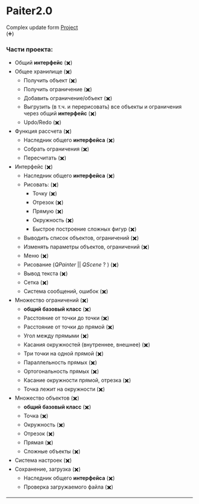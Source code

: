 # Paiter2.0
Complex update form [Project](https://github.com/109spbu2sem/Project)  
(:heavy_plus_sign:)
### Части проекта:
* Общий __интерфейс__ (:heavy_multiplication_x:)
* Общее хранилище  (:heavy_multiplication_x:)
  * Получить объект (:heavy_multiplication_x:)
  * Получить ограничение (:heavy_multiplication_x:)
  * Добавить ограничение/объект (:heavy_multiplication_x:)
  * Выгрузить (в т.ч. и перерисовать) все объекты и ограничения через общий __интерфейс__ (:heavy_multiplication_x:)
  * Updo/Redo (:heavy_multiplication_x:)
* Функция рассчета (:heavy_multiplication_x:)
  * Наследник общего __интерфейса__ (:heavy_multiplication_x:)
  * Собрать ограничения (:heavy_multiplication_x:)
  * Пересчитать (:heavy_multiplication_x:)
* Интерфейс (:heavy_multiplication_x:)
    * Наследник общего __интерфейса__ (:heavy_multiplication_x:)
    * Рисовать: (:heavy_multiplication_x:)
        * Точку (:heavy_multiplication_x:)
        * Отрезок (:heavy_multiplication_x:)
        * Прямую (:heavy_multiplication_x:)
        * Окружность (:heavy_multiplication_x:)
        * Быстрое построение сложных фигур (:heavy_multiplication_x:)
    * Выводить список объектов, ограничений (:heavy_multiplication_x:)
    * Изменять параметры объектов, ограничений (:heavy_multiplication_x:)
    * Меню (:heavy_multiplication_x:)
    * Рисование (_QPainter_ || _QScene_ ? ) (:heavy_multiplication_x:)
    * Вывод текста (:heavy_multiplication_x:)
    * Сетка (:heavy_multiplication_x:)
    * Система сообщений, ошибок (:heavy_multiplication_x:)
* Множество ограничений (:heavy_multiplication_x:)
    * __общий базовый класс__ (:heavy_multiplication_x:)
    * Расстояние от точки до точки (:heavy_multiplication_x:)
    * Расстояние от точки до прямой (:heavy_multiplication_x:)
    * Угол между прямыми (:heavy_multiplication_x:)
    * Касания окружностей (внутреннее, внешнее) (:heavy_multiplication_x:)
    * Три точки на одной прямой (:heavy_multiplication_x:)
    * Параллельность прямых (:heavy_multiplication_x:)
    * Ортогональность прямых (:heavy_multiplication_x:)
    * Касание окружности прямой, отрезка (:heavy_multiplication_x:)
    * Точка лежит на окружности (:heavy_multiplication_x:)
* Множество объектов (:heavy_multiplication_x:)
    * __общий базовый класс__ (:heavy_multiplication_x:)
    * Точка (:heavy_multiplication_x:)
    * Окружность (:heavy_multiplication_x:)
    * Отрезок (:heavy_multiplication_x:)
    * Прямая (:heavy_multiplication_x:)
    * Сложные объекты (:heavy_multiplication_x:)
* Система настроек (:heavy_multiplication_x:)
* Сохранение, загрузка (:heavy_multiplication_x:)
    * Наследник общего __интерфейса__ (:heavy_multiplication_x:)
    * Проверка загружаемого файла (:heavy_multiplication_x:)
    
---
